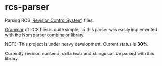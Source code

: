 # rcs-parser
Parsing RCS ([Revision Control System](https://www.gnu.org/software/rcs/)) files.

[Grammar](https://www.gnu.org/software/rcs/manual/html_node/comma_002dv-grammar.html#comma_002dv-grammar) of RCS files is quite simple, so this parser was easily implemented with the [Nom](https://github.com/Geal/nom) parser combinator library. 

NOTE:
This project is under heavy development. Current status is **30%**.

Currently revision numbers, delta texts and strings can be parsed with this library. 